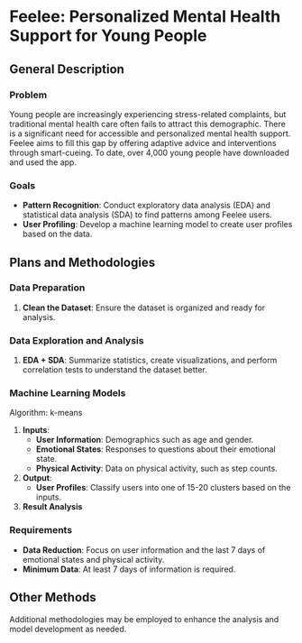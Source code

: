 # Feelee: Personalized Mental Health Support for Young People

## General Description

### Problem
Young people are increasingly experiencing stress-related complaints, but traditional mental health care often fails to attract this demographic. There is a significant need for accessible and personalized mental health support. Feelee aims to fill this gap by offering adaptive advice and interventions through smart-cueing. To date, over 4,000 young people have downloaded and used the app.

### Goals
- **Pattern Recognition**: Conduct exploratory data analysis (EDA) and statistical data analysis (SDA) to find patterns among Feelee users.
- **User Profiling**: Develop a machine learning model to create user profiles based on the data.

## Plans and Methodologies

### Data Preparation
1. **Clean the Dataset**: Ensure the dataset is organized and ready for analysis.

### Data Exploration and Analysis
1. **EDA + SDA**: Summarize statistics, create visualizations, and perform correlation tests to understand the dataset better.

### Machine Learning Models
Algorithm: k-means 
1. **Inputs**:
   - **User Information**: Demographics such as age and gender.
   - **Emotional States**: Responses to questions about their emotional state.
   - **Physical Activity**: Data on physical activity, such as step counts.
2. **Output**:
   - **User Profiles**: Classify users into one of 15-20 clusters based on the inputs.
3. **Result Analysis**

### Requirements
- **Data Reduction**: Focus on user information and the last 7 days of emotional states and physical activity.
- **Minimum Data**: At least 7 days of information is required.

## Other Methods
Additional methodologies may be employed to enhance the analysis and model development as needed.
